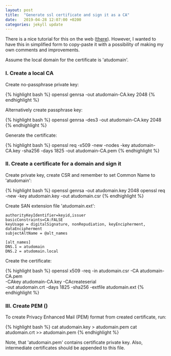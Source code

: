 ```yaml
---
layout: post
title:  "Generate ssl certificate and sign it as a CA"
date:   2019-04-28 12:07:00 +0200
categories: jekyll update
---
```

There is a nice tutorial for this on the web ([there][there]). However, I wanted to have this in simplified form to copy-paste it with a possibility of making my own comments and improvements.

Assume the local domain for the certificate is 'atudomain'.

### I. Create a local CA

Create no-passphrase private key:

{% highlight bash %}
openssl genrsa -out atudomain-CA.key 2048
{% endhighlight %}

Alternatively create passphrase key:

{% highlight bash %}
openssl genrsa -des3 -out atudomain-CA.key 2048
{% endhighlight %}
 
Generate the certificate:

{% highlight bash %}
openssl req -x509 -new -nodes -key atudomain-CA.key -sha256 -days 1825 -out atudomain-CA.pem
{% endhighlight %}

### II. Create a certificate for a domain and sign it

Create private key, create CSR and remember to set Common Name to 'atudomain':

{% highlight bash %}
openssl genrsa -out atudomain.key 2048
openssl req -new -key atudomain.key -out atudomain.csr
{% endhighlight %}

Create SAN extension file 'atudomain.ext':

```
authorityKeyIdentifier=keyid,issuer
basicConstraints=CA:FALSE
keyUsage = digitalSignature, nonRepudiation, keyEncipherment, dataEncipherment
subjectAltName = @alt_names
 
[alt_names]
DNS.1 = atudomain
DNS.2 = atudomain.local
```
Create the certificate:

{% highlight bash %}
openssl x509 -req -in atudomain.csr -CA atudomain-CA.pem \
-CAkey atudomain-CA.key -CAcreateserial \
-out atudomain.crt -days 1825 -sha256 -extfile atudomain.ext
{% endhighlight %}

### III. Create PEM ()

To create Privacy Enhanced Mail (PEM) format from created certificate, run:

{% highlight bash %}
cat atudomain.key > atudomain.pem
cat atudomain.crt >> atudomain.pem
{% endhighlight %}

Note, that 'atudomain.pem' contains certificate private key. Also, intermediate certificates should be appended to this file.

[there]: https://deliciousbrains.com/ssl-certificate-authority-for-local-https-development/
